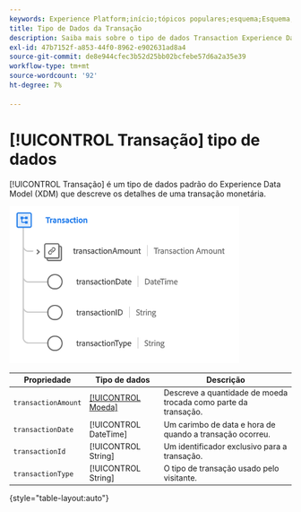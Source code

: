 ```yaml
---
keywords: Experience Platform;início;tópicos populares;esquema;Esquema;XDM;campos;esquemas;Esquemas;transação;tipo de dados;tipo de dados;tipo de dados;
title: Tipo de Dados da Transação
description: Saiba mais sobre o tipo de dados Transaction Experience Data Model (XDM).
exl-id: 47b7152f-a853-44f0-8962-e902631ad8a4
source-git-commit: de8e944cfec3b52d25bb02bcfebe57d6a2a35e39
workflow-type: tm+mt
source-wordcount: '92'
ht-degree: 7%

---
```


# [!UICONTROL Transação] tipo de dados

[!UICONTROL Transação] é um tipo de dados padrão do Experience Data Model (XDM) que descreve os detalhes de uma transação monetária.

![Estrutura de transação](../images/data-types/transaction.png)

| Propriedade | Tipo de dados | Descrição |
| --- | --- | --- |
| `transactionAmount` | [[!UICONTROL Moeda]](./currency.md) | Descreve a quantidade de moeda trocada como parte da transação. |
| `transactionDate` | [!UICONTROL DateTime] | Um carimbo de data e hora de quando a transação ocorreu. |
| `transactionId` | [!UICONTROL String] | Um identificador exclusivo para a transação. |
| `transactionType` | [!UICONTROL String] | O tipo de transação usado pelo visitante. |

{style="table-layout:auto"}
